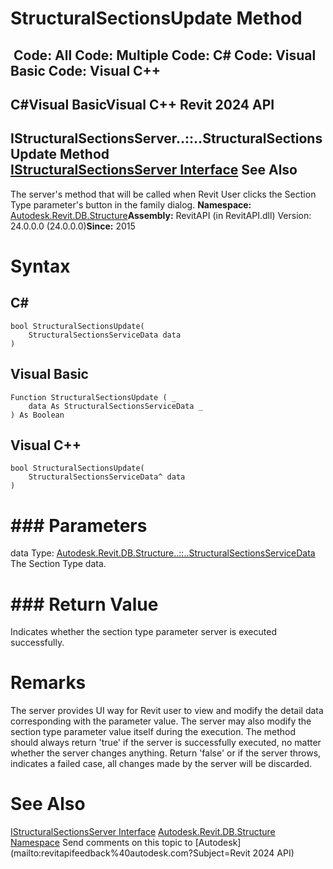 # StructuralSectionsUpdate Method

﻿
 Code: All Code: Multiple Code: C# Code: Visual Basic Code: Visual C++   
---  
C#Visual BasicVisual C++
Revit 2024 API  
---  
IStructuralSectionsServer..::..StructuralSectionsUpdate Method   
[IStructuralSectionsServer Interface](714479c6-07ea-2832-7f8d-a3a759a44aed.md "IStructuralSectionsServer Interface") See Also  
---  
The server's method that will be called when Revit User clicks the Section Type parameter's button in the family dialog. 
**Namespace:** [Autodesk.Revit.DB.Structure](d586b341-f687-9d90-e96d-255806b7d4fc.md "Autodesk.Revit.DB.Structure Namespace")**Assembly:** RevitAPI (in RevitAPI.dll) Version: 24.0.0.0 (24.0.0.0)**Since:** 2015 
# Syntax
C#  
---  
```text
bool StructuralSectionsUpdate(
	StructuralSectionsServiceData data
)
```
  
Visual Basic  
---  
```text
Function StructuralSectionsUpdate ( _
	data As StructuralSectionsServiceData _
) As Boolean
```
  
Visual C++  
---  
```text
bool StructuralSectionsUpdate(
	StructuralSectionsServiceData^ data
)
```
  
# ### Parameters
data
    Type: [Autodesk.Revit.DB.Structure..::..StructuralSectionsServiceData](5bb46529-85cf-18d8-d8ec-9b77c3b78f88.md "StructuralSectionsServiceData Class") The Section Type data. 
# ### Return Value
Indicates whether the section type parameter server is executed successfully. 
# Remarks
The server provides UI way for Revit user to view and modify the detail data corresponding with the parameter value. The server may also modify the section type parameter value itself during the execution. The method should always return 'true' if the server is successfully executed, no matter whether the server changes anything. Return 'false' or if the server throws, indicates a failed case, all changes made by the server will be discarded. 
# See Also
[IStructuralSectionsServer Interface](714479c6-07ea-2832-7f8d-a3a759a44aed.md "IStructuralSectionsServer Interface")
[Autodesk.Revit.DB.Structure Namespace](d586b341-f687-9d90-e96d-255806b7d4fc.md "Autodesk.Revit.DB.Structure Namespace")
Send comments on this topic to [Autodesk](mailto:revitapifeedback%40autodesk.com?Subject=Revit 2024 API)